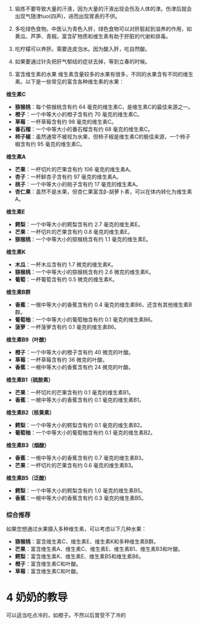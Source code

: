 1. 锻炼不要导致大量的汗液，因为大量的汗液出现会伤及人体的津。伤津后就会出现气随津tuo(四声)，进而出现胃表的不供。

2. 多吃绿色食物。中医认为青色入肝，绿色食物可以对肝脏起到滋养的作用，如黄瓜、芦笋、青椒。富含矿物质和维生素有助于肝脏的代谢和排毒。

3. 吃柠檬可以养肝。需要连皮泡水。因为酸入肝，吃自然酸。

4. 如果要通过针灸把肝气郁结的症状去掉，等到立春的时候。

3. 富含维生素的水果
维生素含量较多的水果有很多，不同的水果含有不同的维生素。以下是一些常见的富含各种维生素的水果：

**维生素C**
- **猕猴桃**：每个猕猴桃含有约 64 毫克的维生素C，是维生素C的最佳来源之一。
- **橙子**：一个中等大小的橙子含有约 70 毫克的维生素C。
- **草莓**：一杯草莓含有约 98 毫克的维生素C。
- **番石榴**：一个中等大小的番石榴含有约 68 毫克的维生素C。
- **柿子椒**：虽然通常不被视为水果，但柿子椒是维生素C的极佳来源，一个柿子椒含有约 95 毫克的维生素C。

**维生素A**
- **芒果**：一杯切片的芒果含有约 106 毫克的维生素A。
- **杏子**：一杯鲜杏子含有约 97 毫克的维生素A。
- **桃子**：一个中等大小的桃子含有约 17 毫克的维生素A。
- **杏仁果**：虽然不是水果，但杏仁果富含β-胡萝卜素，可以在体内转化为维生素A。

**维生素E**
- **鳄梨**：一个中等大小的鳄梨含有约 2.7 毫克的维生素E。
- **芒果**：一杯切片的芒果含有约 0.8 毫克的维生素E。
- **猕猴桃**：一个中等大小的猕猴桃含有约 1.1 毫克的维生素E。

**维生素K**
- **木瓜**：一杯木瓜含有约 1.7 微克的维生素K。
- **猕猴桃**：一个中等大小的猕猴桃含有约 2.6 微克的维生素K。
- **葡萄**：一杯葡萄含有约 0.5 微克的维生素K。

**维生素B群**
- **香蕉**：一根中等大小的香蕉含有约 0.4 毫克的维生素B6，还含有其他维生素B群。
- **葡萄柚**：一个中等大小的葡萄柚含有约 0.1 毫克的维生素B6。
- **菠萝**：一杯菠萝含有约 0.1 毫克的维生素B6。

**维生素B9（叶酸）**
- **橙子**：一个中等大小的橙子含有约 40 微克的叶酸。
- **草莓**：一杯草莓含有约 36 微克的叶酸。
- **香蕉**：一根中等大小的香蕉含有约 24 微克的叶酸。

**维生素B1（硫胺素）**
- **芒果**：一杯切片的芒果含有约 0.1 毫克的维生素B1。
- **香蕉**：一根中等大小的香蕉含有约 0.1 毫克的维生素B1。

**维生素B2（核黄素）**
- **鳄梨**：一个中等大小的鳄梨含有约 0.1 毫克的维生素B2。
- **葡萄柚**：一个中等大小的葡萄柚含有约 0.1 毫克的维生素B2。

**维生素B3（烟酸）**
- **香蕉**：一根中等大小的香蕉含有约 0.7 毫克的维生素B3。
- **芒果**：一杯切片的芒果含有约 0.6 毫克的维生素B3。

**维生素B5（泛酸）**
- **鳄梨**：一个中等大小的鳄梨含有约 1.0 毫克的维生素B5。
- **香蕉**：一根中等大小的香蕉含有约 0.3 毫克的维生素B5。

### 综合推荐
如果您想通过水果摄入多种维生素，可以考虑以下几种水果：
- **猕猴桃**：富含维生素C、维生素E、维生素K和多种维生素B群。
- **芒果**：富含维生素A、维生素C、维生素E、维生素B1、维生素B3和叶酸。
- **鳄梨**：富含维生素K、维生素E、维生素B5和维生素B6。
- **橙子**：富含维生素C和叶酸。
- **草莓**：富含维生素C和叶酸。

# 4 奶奶的教导
可以适当吃点冷的，如橙子。不然以后胃受不了冷的
